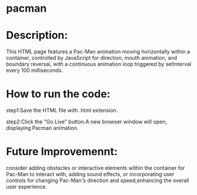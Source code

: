 
# pacman
# Description:
This HTML page features a Pac-Man animation moving horizontally within a container, controlled by JavaScript for direction, mouth animation, and boundary reversal, with a continuous animation loop triggered by setInterval every 100 milliseconds.

# How to run the code:
step1:Save the HTML file with .html extension.

step2:Click the "Go Live" button.A new browser window will open, displaying Pacman animation.

# Future Improvemennt:
consider adding obstacles or interactive elements within the container for Pac-Man to interact with, adding sound effects, or incorporating user controls for changing Pac-Man's direction and speed,enhancing the overall user experience.
